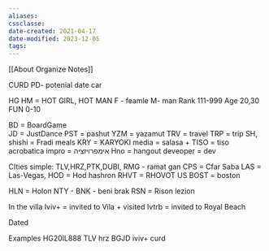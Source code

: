 ```yaml
---
aliases: 
cssclasse: 
date-created: 2021-04-17
date-modified: 2023-12-05
tags:
---
```

[[About Organize Notes]]

CURD PD- potenial date
car

HG HM = HOT GIRL, HOT MAN
F - feamle
M- man
Rank 111-999
Age 20,30
FUN 0-10

BD = BoardGame  
JD = JustDance
PST = pashut
YZM = yazamut
TRV = travel
TRP = trip
SH, shishi = Fradi meals
KRY = KARYOKI
media = salasa +
TISO = tiso acrobatica
impro = אימפרויזציה
Hno = hangout
deveoper = dev

CIties
simple: TLV,HRZ,PTK,DUBI,
RMG - ramat gan
CPS = Cfar Saba
LAS = Las-Vegas,
HOD = Hod hashron
RHVT  = RHOVOT
US BOST = boston

HLN = Holon
NTY -
BNK - beni brak
RSN = Rison lezion

In the villa
Iviv+ = invited to Vila + visited
Ivtrb = invited to Royal Beach

Dated

Examples
HG20IL888 TLV hrz BGJD iviv+  curd
